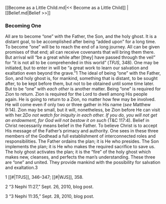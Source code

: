 [[Become as a Little Child.md|<< Become as a Little Child]]  |  [[Belief.md|Belief >>]]

### Becoming One
All are to become “one” with the Father, the Son, and the holy ghost. It is a distant goal, to be accomplished after being “added upon” for a long time. To become “one” will be to reach the end of a long journey. All can be given promises of that end; all can receive covenants that will bring them there. But arrival will “be a great while after [they] have passed through the veil” for “it is not all to be comprehended in this world” (*TPJS*, 348). One may be initiated, but to enter in will be “a great work to learn our salvation and exaltation even beyond the grave.”1 The ideal of being “one” with the Father, Son, and holy ghost is, for mankind, something that is distant, to be sought after, to be kept before them, but not to be obtained until some time later. But to be “one” with *each other* is another matter. Being “one” is required for Zion to return. Zion is required for the Lord to dwell among His people again. He is going to return to a Zion, no matter how few may be involved. He will come even if only two or three gather in His name (*see* Matthew 9:14). Zion may be small, but it will, nonetheless, be Zion before He can visit with her.2*Do not watch for iniquity in each other. If you do, you will not get an endowment, for God will not bestow it on such* (T&C 117:4). Belief in Christ necessarily means belief in the Father. To believe Christ is to accept His message of the Father’s primacy and authority. One sees in these three members of the Godhead a full establishment of interconnected roles and responsibilities. The Father ordains the plan; it is He who presides. The Son implements the plan; it is He who makes the required sacrifice to save us. The holy ghost activates the plan; it is the “fire” of the holy ghost which makes new, cleanses, and perfects the man’s understanding. These three are “one” and united. They provide mankind with the possibility for salvation and exaltation.3



1
[[#|TPJS]], 346–347; [[#|WJS]], 358.


2 “3 Nephi 11:27,” Sept. 26, 2010, blog post.


3 “3 Nephi 11:35,” Sept. 28, 2010, blog post.